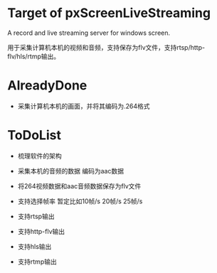# Target of pxScreenLiveStreaming
A record and live streaming server for windows screen.

用于采集计算机本机的视频和音频，支持保存为flv文件，支持rtsp/http-flv/hls/rtmp输出。

# AlreadyDone
- 采集计算机本机的画面，并将其编码为.264格式

# ToDoList
- 梳理软件的架构

- 采集本机的音频的数据 编码为aac数据

- 将264视频数据和aac音频数据保存为flv文件

- 支持选择帧率 暂定比如10帧/s 20帧/s 25帧/s 

- 支持rtsp输出
- 支持http-flv输出
- 支持hls输出
- 支持rtmp输出
